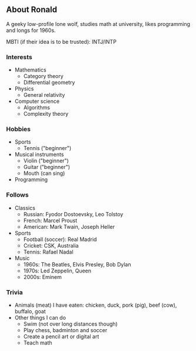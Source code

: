 ## About Ronald

A geeky low-profile lone wolf, studies math at university, likes programming and longs for 1960s.

MBTI (if their idea is to be trusted): INTJ/INTP

### Interests

- Mathematics
  - Category theory
  - Differential geometry
- Physics
  - General relativity
- Computer science
  - Algorithms
  - Complexity theory

### Hobbies

- Sports
  - Tennis ("beginner")
- Musical instruments
  - Violin ("beginner")
  - Guitar ("beginner")
  - Mouth (can sing)
- Programming

### Follows

- Classics
  - Russian: Fyodor Dostoevsky, Leo Tolstoy
  - French: Marcel Proust
  - American: Mark Twain, Joseph Heller
- Sports
  - Football (soccer): Real Madrid
  - Cricket: CSK, Australia
  - Tennis: Rafael Nadal
- Music
  - 1960s: The Beatles, Elvis Presley, Bob Dylan
  - 1970s: Led Zeppelin, Queen
  - 2000s: Eminem

### Trivia

- Animals (meat) I have eaten: chicken, duck, pork (pig), beef (cow), buffalo, goat
- Other things I can do
  - Swim (not over long distances though)
  - Play chess, badminton and soccer
  - Create a pencil art or digital art
  - Teach math


